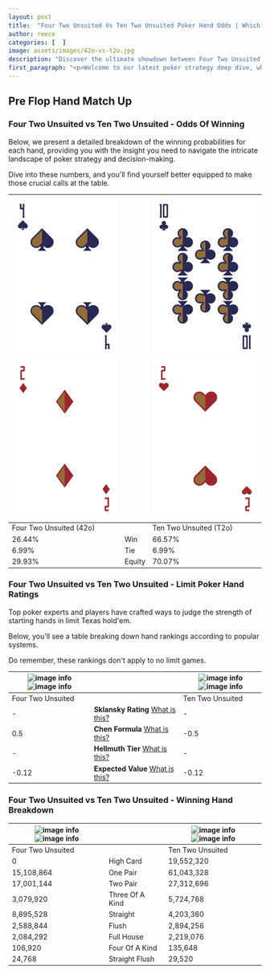 ```yaml
---
layout: post
title:  "Four Two Unsuited Vs Ten Two Unsuited Poker Hand Odds | Which Is The Better Hand In Poker? A Complete Guide"
author: reece
categories: [  ]
image: assets/images/42o-vs-t2o.jpg
description: "Discover the ultimate showdown between Four Two Unsuited and Ten Two Unsuited in poker! Uncover the odds, strategies, and scenarios where one hand triumphs over the other. Get ready to up your poker game with this thrilling analysis."
first_paragraph: "<p>Welcome to our latest poker strategy deep dive, where we're pitting two distinct hands against each other in a high-stakes showdown: Four Two Unsuited vs Ten Two Unsuited.</p><p>In the dynamic world of poker, every decision counts, and knowing which hand holds the upper hand is key to your success at the table.</p><p>In this article, we'll dissect these two hands, explore the scenarios where one dominates the other, and equip you with the knowledge to make strategic choices that can tip the odds in your favor.</p><p>Get ready to unravel the intriguing dynamics of these poker hands and elevate your game to new heights.</p>"
---
```




[comment]: # (sp0)

## Pre Flop Hand Match Up

<div class="table hand-ratings" markdown="1"> 



### Four Two Unsuited vs Ten Two Unsuited - Odds Of Winning

Below, we present a detailed breakdown of the winning probabilities for each hand, providing you with the insight you need to navigate the intricate landscape of poker strategy and decision-making. 

Dive into these numbers, and you'll find yourself better equipped to make those crucial calls at the table.


    
| ![image info](assets/images/hand1/4.png) ![image info](assets/images/hand1/2o.png) |  | ![image info](assets/images/hand2/t.png) ![image info](assets/images/hand2/2o.png) |
| -------- | -------- | -------- |
| Four Two Unsuited (42o) |  | Ten Two Unsuited (T2o) |
| 26.44% | Win | 66.57% |
| 6.99% | Tie | 6.99% |
| 29.93% | Equity | 70.07% |




[comment]: # (sp1)



### Four Two Unsuited vs Ten Two Unsuited - Limit Poker Hand Ratings

Top poker experts and players have crafted ways to judge the strength of starting hands in limit Texas hold'em. 

Below, you'll see a table breaking down hand rankings according to popular systems. 

Do remember, these rankings don't apply to no limit games.


    
| ![image info](https://www.riverpairs.com/assets/images/hand1/4.png) ![image info](https://www.riverpairs.com/assets/images/hand1/2o.png) |  | ![image info](https://www.riverpairs.com/assets/images/hand2/t.png) ![image info](https://www.riverpairs.com/assets/images/hand2/2o.png) |
| -------- | -------- | -------- |
| Four Two Unsuited |  | Ten Two Unsuited |
| - | **Sklansky Rating** [What is this?](/sklansky-rating-explained) | - |
| 0.5 | **Chen Formula** [What is this?](/chen-formula-explained) | -0.5 |
| - | **Hellmuth Tier** [What is this?](/Hellmuth-tier-explained) | - |
| -0.12 | **Expected Value** [What is this?](/expected-value-explained) | -0.12 |




[comment]: # (sp2)



### Four Two Unsuited vs Ten Two Unsuited - Winning Hand Breakdown


    
| ![image info](https://www.riverpairs.com/assets/images/hand1/4.png) ![image info](https://www.riverpairs.com/assets/images/hand1/2o.png) |  | ![image info](https://www.riverpairs.com/assets/images/hand2/t.png) ![image info](https://www.riverpairs.com/assets/images/hand2/2o.png) |
| -------- | -------- | -------- |
| Four Two Unsuited |  | Ten Two Unsuited |
| 0 | High Card | 19,552,320 |
| 15,108,864 | One Pair | 61,043,328 |
| 17,001,144 | Two Pair | 27,312,696 |
| 3,079,920 | Three Of A Kind | 5,724,768 |
| 8,895,528 | Straight | 4,203,360 |
| 2,588,844 | Flush | 2,894,256 |
| 2,084,292 | Full House | 2,219,076 |
| 106,920 | Four Of A Kind | 135,648 |
| 24,768 | Straight Flush | 29,520 |




[comment]: # (sp3)



</div>

[comment]: # (sp4)



[comment]: # (sp5)

